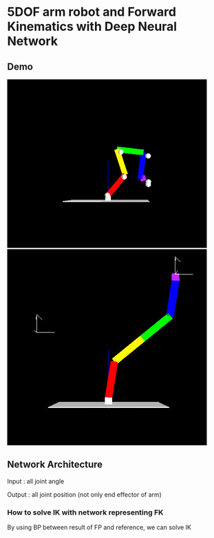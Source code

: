# 5DOF arm robot and Forward Kinematics with Deep Neural Network

## Demo
![FK](https://github.com/takayuki5168/fk_with_nn/blob/master/gif/random-fk.gif)
![IK](https://github.com/takayuki5168/fk_with_nn/blob/master/gif/ik-with-nn.gif)

## Network Architecture
Input : all joint angle

Output : all joint position (not only end effector of arm)

### How to solve IK with network representing FK
By using BP between result of FP and reference, we can solve IK
